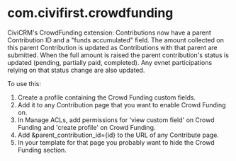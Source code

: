 # com.civifirst.crowdfunding
CiviCRM's CrowdFunding extension: Contributions now have a parent Contribution ID and a "funds accumulated" field. The amount collected on this parent Contribution is updated as Contributions with that parent are submitted. When the full amount is raised the parent contribution's status is updated (pending, partially paid, completed). Any evnet participations relying on that status change are also updated.

To use this: 
1. Create a profile containing the Crowd Funding custom fields.
2. Add it to any Contribution page that you want to enable Crowd Funding on.
3. In Manage ACLs, add permissions for 'view custom field' on Crowd Funding and 'create profile' on Crowd Funding.
4. Add &parent_contribution_id={id} to the URL of any Contribute page.
5. In your template for that page you probably want to hide the Crowd Funding section.
